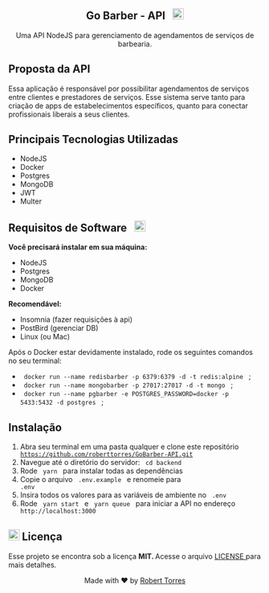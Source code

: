 
  <h2 align = "center"> Go Barber - API &nbsp; <img src = "https://github.githubassets.com/images/icons/emoji/unicode/2702.png" width = "22" height = "22" > </h2>  
</p>  

<p align = "center"> Uma API NodeJS para gerenciamento de agendamentos de serviços de barbearia. </p>


<h2> Proposta da API </h2> 

Essa aplicação é responsável por possibilitar agendamentos de serviços entre clientes e prestadores de serviços. Esse sistema serve tanto para criação de apps de estabelecimentos específicos, quanto para conectar profissionais liberais a seus clientes. <p>
  
<h2> Principais Tecnologias Utilizadas </h2>

<ul>
    <li>
        NodeJS
    </li> 
    <li>
        Docker
    </li> 
    <li>
        Postgres
    </li>    
    <li>
        MongoDB
    </li>    
    <li>
        JWT
    </li> 
    <li>
        Multer
    </li> 
</ul>

<h2> Requisitos de Software &nbsp; <img src = "https://github.githubassets.com/images/icons/emoji/unicode/1f9d0.png" width = "22" height = "22" > </h2>  

<b>Você precisará instalar em sua máquina: </b>
<ul>
    <li>
        NodeJS
    </li>    
    <li>
        Postgres
    </li>  
    <li>
        MongoDB
    </li> 
    <li>
        Docker
    </li> 
</ul>

<b>Recomendável: </b>  

<ul>
    <li>
        Insomnia (fazer requisições à api)
    </li>    
    <li>
        PostBird (gerenciar DB)
    </li>  
    <li>
        Linux (ou Mac)
    </li> 
</ul>

Após o Docker estar devidamente instalado, rode os seguintes comandos no seu terminal:

<ul>
    <li>
      <code> docker run --name redisbarber -p 6379:6379 -d -t redis:alpine </code> ;
    </li>    
    <li>
      <code> docker run --name mongobarber -p 27017:27017 -d -t mongo </code> ;
    </li>  
    <li>
        <code> docker run --name pgbarber -e POSTGRES_PASSWORD=docker -p 5433:5432 -d postgres </code> ;
    </li> 
</ul>

<h2> Instalação </h2>

1. Abra seu terminal em uma pasta qualquer e clone este repositório <code> https://github.com/roberttorres/GoBarber-API.git </code>
2. Navegue até o diretório do servidor: <code> cd backend </code>
3. Rode <code> yarn </code> para instalar todas as dependências
4. Copie o arquivo <code> .env.example </code> e renomeie para <code> .env </code>
5. Insira todos os valores para as variáveis de ambiente no <code> .env </code>
6. Rode <code> yarn start </code> e <code> yarn queue </code> para iniciar a API no endereço <code> http://localhost:3000 </code>

<h2> <img src = "https://github.githubassets.com/images/icons/emoji/unicode/1f4dd.png" width = "22" height = "22" > Licença </h2>

Esse projeto se encontra sob a licença <b> MIT. </b> Acesse o arquivo <a href="/LICENSE"> LICENSE </a> para mais detalhes.
    
<p align="center"> 
    Made with ❤️ by <a href="https://www.linkedin.com/in/robert-torres1000/">Robert Torres</a>
</p>  
